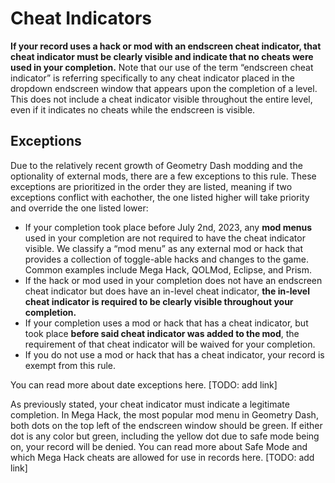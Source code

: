 # Cheat Indicators

**If your record uses a hack or mod with an endscreen cheat indicator, that cheat indicator must be clearly visible and indicate that no cheats were used in your completion.** Note that our use of the term “endscreen cheat indicator” is referring specifically to any cheat indicator placed in the dropdown endscreen window that appears upon the completion of a level. This does not include a cheat indicator visible throughout the entire level, even if it indicates no cheats while the endscreen is visible.

## Exceptions

Due to the relatively recent growth of Geometry Dash modding and the optionality of external mods, there are a few exceptions to this rule. These exceptions are prioritized in the order they are listed, meaning if two exceptions conflict with eachother, the one listed higher will take priority and override the one listed lower:

- If your completion took place before July 2nd, 2023, any **mod menus** used in your completion are not required to have the cheat indicator visible. We classify a “mod menu” as any external mod or hack that provides a collection of toggle-able hacks and changes to the game. Common examples include Mega Hack, QOLMod, Eclipse, and Prism.
- If the hack or mod used in your completion does not have an endscreen cheat indicator but does have an in-level cheat indicator, **the in-level cheat indicator is required to be clearly visible throughout your completion.**
- If your completion uses a mod or hack that has a cheat indicator, but took place **before said cheat indicator was added to the mod**, the requirement of that cheat indicator will be waived for your completion.
- If you do not use a mod or hack that has a cheat indicator, your record is exempt from this rule.

You can read more about date exceptions here. [TODO: add link]

As previously stated, your cheat indicator must indicate a legitimate completion. In Mega Hack, the most popular mod menu in Geometry Dash, both dots on the top left of the endscreen window should be green. If either dot is any color but green, including the yellow dot due to safe mode being on, your record will be denied. You can read more about Safe Mode and which Mega Hack cheats are allowed for use in records here. [TODO: add link]
